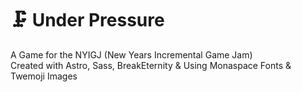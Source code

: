 # 🗜️ Under Pressure
A Game for the NYIGJ (New Years Incremental Game Jam)<br>
Created with Astro, Sass, BreakEternity & Using Monaspace Fonts & Twemoji Images
